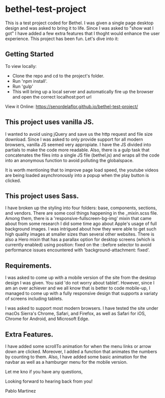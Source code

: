 # bethel-test-project

This is a test project coded for Bethel. I was given a single page desktop design and was asked to bring it to life. Since I was asked to "show wat I got" I have added a few extra features that I thoght would enhance the user experience. This project has been fun. Let's dive into it: 


## Getting Started

To view locally: 
* Clone the repo and cd to the project's folder.
* Run 'npm install'.
* Run 'gulp'
* This will bring up a local server and automatically fire up the browser and open the correct localhost:port url

View it Online: 
https://senordelaflor.github.io/bethel-test-project/


## This project uses vanilla JS.

I wanted to avoid using jQuery and save us the http request and file size download. Since I was asked to only provide support for all modern browsers, vanilla JS seemed very appropiate. I have the JS divided into partials to make the code more readable. Also, there is a gulp task that concatenates the files into a single JS file (bethel.js) and wraps all the code into an anonymous function to avoid polluting the globalspace. 

It is worth mentioning that to improve page load speed, the youtube videos are being loaded asynchronously into a popup when the play button is clicked.

## This project uses Sass. 

I have broken up the styling into four folders: base, components, sections, and vendors. There are some cool things happening in the _mixin.scss file. Among them, there is a 'responsive-fullscreen-bg-img' mixin that came about from some research I did some time ago about Apple's usage of full background images. I was intrigued about how they were able to get such high quality images at smaller sizes than several other websites. There is also a Hero mixin that has a parallax option for desktop screens (which is currently enabled) using position: fixed on the ::before selector to avoid performance issues encountered with 'background-attachment: fixed'. 

## Requirements.

I was asked to come up with a mobile version of the site from the desktop design I was given. You said 'do not worry about tablet'. However, since I am an over achiever and we all know that is better to code mobile-up, I managed to come up with a fully responsive design that supports a variaty of screens including tablets. 

I was asked to support most modern browsers. I have tested the site under macOs Sierra's Chrome, Safari, and Firefox, as well as Safari for iOS, Chrome for Android, and Microsoft Edge.

## Extra Features.

I have added some scrollTo animation for when the menu links or arrow down are clicked. Moreover, I added a function that animates the numbers by counting to them. Also, I have added some basic animation for the navbar as well as a hamburger menu for the mobile version. 




Let me kno if you have any questions,


Looking forward to hearing back from you! 


Pablo Martinez




